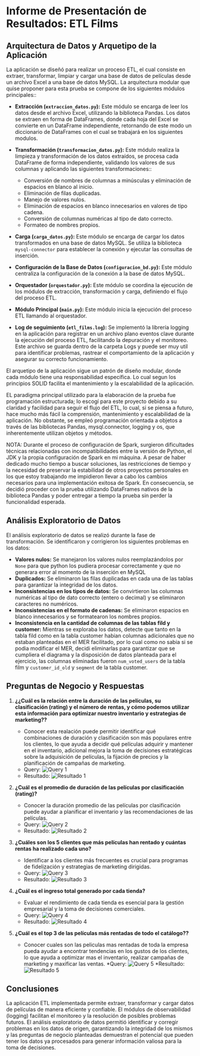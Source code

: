 # Informe de Presentación de Resultados: ETL Films

## Arquitectura de Datos y Arquetipo de la Aplicación

La aplicación se diseñó para realizar un proceso ETL, el cual consiste en extraer, transformar, limpiar y cargar una base de datos de películas desde un archivo Excel a una base de datos MySQL. La arquitectura modular que quise proponer para esta prueba se compone de los siguientes módulos principales::

* **Extracción (`extraccion_datos.py`):** Este módulo se encarga de leer los datos desde el archivo Excel, utilizando la biblioteca Pandas. Los datos se extraen en forma de DataFrames, donde cada hoja del Excel se convierte en un DataFrame independiente, retornando de este modo un diccionario de DataFrames con el cual se trabajará en los siguientes modulos.
* **Transformación (`transformacion_datos.py`):** Este módulo realiza la limpieza y transformación de los datos extraídos, se procesa cada DataFrame de forma independiente, validando los valores de sus columnas y aplicando las siguientes transformaciones::
    * Conversión de nombres de columnas a minúsculas y eliminación de espacios en blanco al inicio.
    * Eliminación de filas duplicadas.
    * Manejo de valores nulos.
    * Eliminación de espacios en blanco innecesarios en valores de tipo cadena.
    * Conversión de columnas numéricas al tipo de dato correcto.
    * Formateo de nombres propios.

* **Carga (`carga_datos.py`):** Este módulo se encarga de cargar los datos transformados en una base de datos MySQL. Se utiliza la biblioteca `mysql-connector` para establecer la conexión y ejecutar las consultas de inserción.
* **Configuración de la Base de Datos (`configuracion_bd.py`):** Este módulo centraliza la configuración de la conexión a la base de datos MySQL.
* **Orquestador (`orquestador.py`):** Este módulo se coordina la ejecución de los módulos de extracción, transformación y carga, definiendo el flujo del proceso ETL.
* **Módulo Principal (`main.py`):** Este módulo inicia la ejecución del proceso ETL llamando al orquestador.

* **Log de seguimiento (`etl_films.log`):** Se implementó la librería logging en la aplicación para registrar en un archivo plano eventos clave durante la ejecución del proceso ETL, facilitando la depuración y el monitoreo. Este archivo se guarda dentro de la carpeta Logs y puede ser muy util para identificar problemas, rastrear el comportamiento de la aplicación y asegurar su correcto funcionamiento.

El arquetipo de la aplicación sigue un patrón de diseño modular, donde cada módulo tiene una responsabilidad específica. Lo cual segun los principios SOLID facilita el mantenimiento y la escalabilidad de la aplicación.

EL paradigma principal utilizado para la elaboración de la prueba fue programación estructurada; lo escogí para este proyecto debido a su claridad y facilidad para seguir el flujo del ETL, lo cual, si se piensa a futuro, hace mucho más fácil la comprensión, mantenimiento y escalabilidad de la aplicación. No obstante, se empleó programación orientada a objetos a través de las bibliotecas Pandas, mysql.connector, logging y os, que inherentemente utilizan objetos y métodos.

NOTA: Durante el proceso de configuración de Spark, surgieron dificultades técnicas relacionadas con incompatibilidades entre la versión de Python, el JDK y la propia configuración de Spark en mi máquina. A pesar de haber dedicado mucho tiempo a buscar soluciones, las restricciones de tiempo y la necesidad de preservar la estabilidad de otros proyectos personales en los que estoy trabajando me impidieron llevar a cabo los cambios necesarios para una implementación exitosa de Spark. En consecuencia, se decidió proceder con la prueba utilizando DataFrames nativos de la biblioteca Pandas y poder entregar a tiempo la prueba sin perder la funcionalidad esperada.

## Análisis Exploratorio de Datos

El análisis exploratorio de datos se realizó durante la fase de transformación. Se identificaron y corrigieron los siguientes problemas en los datos:

* **Valores nulos:** Se manejaron los valores nulos reemplazándolos por `None` para que python los pudiera procesar correctamente y que no generara error al momento de la inserción en MySQL
* **Duplicados:** Se eliminaron las filas duplicadas en cada una de las tablas para garantizar la integridad de los datos.
* **Inconsistencias en los tipos de datos:** Se convirtieron las columnas numéricas al tipo de dato correcto (entero o decimal) y se eliminaron caracteres no numéricos.
* **Inconsistencias en el formato de cadenas:** Se eliminaron espacios en blanco innecesarios y se formatearon los nombres propios.
* **Inconsistencia en la cantidad de columnas de las tablas fild y customer:** Mientras se exploraba los datos, detecte que tanto en la tabla fild como en la tabla customer habian columnas adicionales que no estaban planteadas en el MER facilitado, por lo cual como no sabia si se podia modificar el MER, decidi eliminarlas para garantizar que se cumpliera el diagrama y la disposición de datos planteada para el ejercicio, las columnas eliminadas fueron `num_voted_users` de la tabla film y `customer_id_old` y `segment` de la tabla customer.

## Preguntas de Negocio y Respuestas

1.  **¿¿Cuál es la relación entre la duración de las películas, su clasificación (rating) y el número de rentas, y cómo podemos utilizar esta información para optimizar nuestro inventario y estrategias de marketing??**
    * Conocer esta realación puede permitir identificar qué combinaciones de duración y clasificación son más populares entre los clientes, lo que ayuda a decidir qué películas adquirir y mantener en el inventario, adicional mejora la toma de decisiones estratégicas sobre la adquisición de películas, la fijación de precios y la planificación de campañas de marketing.
    * Query: ![Query 1](Imagenes/image-9.png)
    * Resultado: ![Resultado 1](Imagenes/image-10.png)

2.  **¿Cuál es el promedio de duración de las películas por clasificación (rating)?**
    * Conocer la duración promedio de las películas por clasificación puede ayudar a planificar el inventario y las recomendaciones de las películas.
    * Query: ![Query 2](Imagenes/image-3.png)
    * Resultado: ![Resultado 2](Imagenes/image-1.png)

3.  **¿Cuáles son los 5 clientes que más películas han rentado y cuántas rentas ha          realizado cada uno?**
    * Identificar a los clientes más frecuentes es crucial para programas de fidelización y estrategias de marketing dirigidas.
    * Query: ![Query 3](Imagenes/image-4.png)
    * Resultado: ![Resultado 3](Imagenes/image.png)

4.  **¿Cuál es el ingreso total generado por cada tienda?**
    * Evaluar el rendimiento de cada tienda es esencial para la gestión empresarial y la toma de decisiones comerciales.
    * Query: ![Query 4](Imagenes/image-5.png)
    * Resultado: ![Resultado 4](Imagenes/image-6.png)

5.  **¿Cuál es el top 3 de las películas más rentadas de todo el catálogo??**
    * Conocer cuales son las peliculas mas rentadas de toda la empresa pueda ayudar a encontrar tendencias en los gustos de los clientes, lo que ayuda a optimizar mas el inventario, realizar campañas de marketing y maxificar las ventas.
    *Query: ![Query 5](Imagenes/image-7.png)
    *Resultado: ![Resultado 5](Imagenes/image-8.png)


## Conclusiones

La aplicación ETL implementada permite extraer, transformar y cargar datos de películas de manera eficiente y confiable. El módulos de observabilidad (logging) facilitan el monitoreo y la resolución de posibles problemas futuros. El análisis exploratorio de datos permitió identificar y corregir problemas en los datos de origen, garantizando la integridad de los mismos y las preguntas de negocio planteadas demuestran el potencial que pueden tener los datos ya procesados para generar información valiosa para la toma de decisiones.
